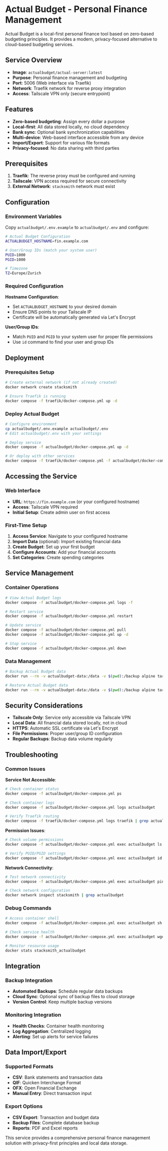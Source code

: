 # Actual Budget - Personal Finance Management

Actual Budget is a local-first personal finance tool based on zero-based budgeting principles. It provides a modern, privacy-focused alternative to cloud-based budgeting services.

## Service Overview

- **Image**: `actualbudget/actual-server:latest`
- **Purpose**: Personal finance management and budgeting
- **Port**: 5006 (Web interface via Traefik)
- **Network**: Traefik network for reverse proxy integration
- **Access**: Tailscale VPN only (secure entrypoint)

## Features

- **Zero-based budgeting**: Assign every dollar a purpose
- **Local-first**: All data stored locally, no cloud dependency
- **Bank sync**: Optional bank synchronization capabilities
- **Multi-device**: Web-based interface accessible from any device
- **Import/Export**: Support for various file formats
- **Privacy-focused**: No data sharing with third parties

## Prerequisites

1. **Traefik**: The reverse proxy must be configured and running
2. **Tailscale**: VPN access required for secure connectivity
3. **External Network**: `stacksmith` network must exist

## Configuration

### Environment Variables

Copy `actualbudget/.env.example` to `actualbudget/.env` and configure:

```bash
# Actual Budget Configuration
ACTUALBUDGET_HOSTNAME=fin.example.com

# User/Group IDs (match your system user)
PUID=1000
PGID=1000

# Timezone
TZ=Europe/Zurich
```

### Required Configuration

**Hostname Configuration**:
- Set `ACTUALBUDGET_HOSTNAME` to your desired domain
- Ensure DNS points to your Tailscale IP
- Certificate will be automatically generated via Let's Encrypt

**User/Group IDs**:
- Match `PUID` and `PGID` to your system user for proper file permissions
- Use `id` command to find your user and group IDs

## Deployment

### Prerequisites Setup
```bash
# Create external network (if not already created)
docker network create stacksmith

# Ensure Traefik is running
docker compose -f traefik/docker-compose.yml up -d
```

### Deploy Actual Budget
```bash
# Configure environment
cp actualbudget/.env.example actualbudget/.env
# Edit actualbudget/.env with your settings

# Deploy service
docker compose -f actualbudget/docker-compose.yml up -d

# Or deploy with other services
docker compose -f traefik/docker-compose.yml -f actualbudget/docker-compose.yml up -d
```

## Accessing the Service

### Web Interface
- **URL**: `https://fin.example.com` (or your configured hostname)
- **Access**: Tailscale VPN required
- **Initial Setup**: Create admin user on first access

### First-Time Setup

1. **Access Service**: Navigate to your configured hostname
2. **Import Data** (optional): Import existing financial data
3. **Create Budget**: Set up your first budget
4. **Configure Accounts**: Add your financial accounts
5. **Set Categories**: Create spending categories

## Service Management

### Container Operations
```bash
# View Actual Budget logs
docker compose -f actualbudget/docker-compose.yml logs -f

# Restart service
docker compose -f actualbudget/docker-compose.yml restart

# Update service
docker compose -f actualbudget/docker-compose.yml pull
docker compose -f actualbudget/docker-compose.yml up -d

# Stop service
docker compose -f actualbudget/docker-compose.yml down
```

### Data Management
```bash
# Backup Actual Budget data
docker run --rm -v actualbudget-data:/data -v $(pwd):/backup alpine tar czf /backup/actualbudget-backup.tar.gz /data

# Restore Actual Budget data
docker run --rm -v actualbudget-data:/data -v $(pwd):/backup alpine tar xzf /backup/actualbudget-backup.tar.gz -C /
```

## Security Considerations

- **Tailscale Only**: Service only accessible via Tailscale VPN
- **Local Data**: All financial data stored locally, not in cloud
- **HTTPS**: Automatic SSL certificate via Let's Encrypt
- **File Permissions**: Proper user/group ID configuration
- **Regular Backups**: Backup data volume regularly

## Troubleshooting

### Common Issues

**Service Not Accessible**:
```bash
# Check container status
docker compose -f actualbudget/docker-compose.yml ps

# Check container logs
docker compose -f actualbudget/docker-compose.yml logs actualbudget

# Verify Traefik routing
docker compose -f traefik/docker-compose.yml logs traefik | grep actualbudget
```

**Permission Issues**:
```bash
# Check volume permissions
docker compose -f actualbudget/docker-compose.yml exec actualbudget ls -la /data

# Verify PUID/PGID settings
docker compose -f actualbudget/docker-compose.yml exec actualbudget id
```

**Network Connectivity**:
```bash
# Test network connectivity
docker compose -f actualbudget/docker-compose.yml exec actualbudget ping traefik

# Check network configuration
docker network inspect stacksmith | grep actualbudget
```

### Debug Commands

```bash
# Access container shell
docker compose -f actualbudget/docker-compose.yml exec actualbudget sh

# Check service health
docker compose -f actualbudget/docker-compose.yml exec actualbudget wget -qO- http://localhost:5006/health || echo "Health check failed"

# Monitor resource usage
docker stats stacksmith_actualbudget
```

## Integration

### Backup Integration
- **Automated Backups**: Schedule regular data backups
- **Cloud Sync**: Optional sync of backup files to cloud storage
- **Version Control**: Keep multiple backup versions

### Monitoring Integration  
- **Health Checks**: Container health monitoring
- **Log Aggregation**: Centralized logging
- **Alerting**: Set up alerts for service failures

## Data Import/Export

### Supported Formats
- **CSV**: Bank statements and transaction data
- **QIF**: Quicken Interchange Format
- **OFX**: Open Financial Exchange
- **Manual Entry**: Direct transaction input

### Export Options
- **CSV Export**: Transaction and budget data
- **Backup Files**: Complete database backup
- **Reports**: PDF and Excel reports

This service provides a comprehensive personal finance management solution with privacy-first principles and local data storage.